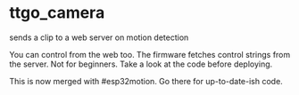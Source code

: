 # ttgo_camera
sends a clip to a web server on motion detection

You can control from the web too. The firmware fetches control strings from the server.
Not for beginners. Take a look at the code before deploying.

This is now merged with #esp32motion. Go there for up-to-date-ish code.
